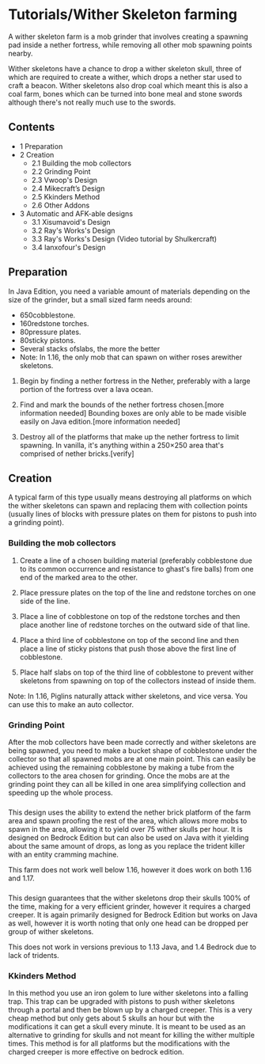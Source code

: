# Tutorials/Wither Skeleton farming
A wither skeleton farm is a mob grinder that involves creating a spawning pad inside a nether fortress, while removing all other mob spawning points nearby.

Wither skeletons have a chance to drop a wither skeleton skull, three of which are required to create a wither, which drops a nether star used to craft a beacon. Wither skeletons also drop coal which meant this is also a coal farm, bones which can be turned into bone meal and stone swords although there's not really much use to the swords.

## Contents
- 1 Preparation
- 2 Creation
	- 2.1 Building the mob collectors
	- 2.2 Grinding Point
	- 2.3 Vwoop's Design
	- 2.4 Mikecraft’s Design
	- 2.5 Kkinders Method
	- 2.6 Other Addons
- 3 Automatic and AFK-able designs
	- 3.1 Xisumavoid's Design
	- 3.2 Ray's Works's Design
	- 3.3 Ray's Works's Design (Video tutorial by Shulkercraft)
	- 3.4 Ianxofour's Design

## Preparation
In Java Edition, you need a variable amount of materials depending on the size of the grinder, but a small sized farm needs around:

- 650cobblestone.
- 160redstone torches.
- 80pressure plates.
- 80sticky pistons.
- Several stacks ofslabs, the more the better
- Note: In 1.16, the only mob that can spawn on wither roses arewither skeletons.

1. Begin by finding a nether fortress in the Nether, preferably with a large portion of the fortress over a lava ocean.

2. Find and mark the bounds of the nether fortress chosen.[more information needed] Bounding boxes are only able to be made visible easily on Java edition.[more information needed]

3. Destroy all of the platforms that make up the nether fortress to limit spawning. In vanilla, it's anything within a 250×250 area that's comprised of nether bricks.[verify]

## Creation
A typical farm of this type usually means destroying all platforms on which the wither skeletons can spawn and replacing them with collection points (usually lines of blocks with pressure plates on them for pistons to push into a grinding point).

### Building the mob collectors
1. Create a line of a chosen building material (preferably cobblestone due to its common occurrence and resistance to ghast's fire balls) from one end of the marked area to the other.

2. Place pressure plates on the top of the line and redstone torches on one side of the line.

3. Place a line of cobblestone on top of the redstone torches and then place another line of redstone torches on the outward side of that line.

4. Place a third line of cobblestone on top of the second line and then place a line of sticky pistons that push those above the first line of cobblestone.

5. Place half slabs on top of the third line of cobblestone to prevent wither skeletons from spawning on top of the collectors instead of inside them.

Note: In 1.16, Piglins naturally attack wither skeletons, and vice versa. You can use this to make an auto collector.

### Grinding Point
After the mob collectors have been made correctly and wither skeletons are being spawned, you need to make a bucket shape of cobblestone under the collector so that all spawned mobs are at one main point. This can easily be achieved using the remaining cobblestone by making a tube from the collectors to the area chosen for grinding. Once the mobs are at the grinding point they can all be killed in one area simplifying collection and speeding up the whole process.

### 
This design uses the ability to extend the nether brick platform of the farm area and spawn proofing the rest of the area, which allows more mobs to spawn in the area, allowing it to yield over 75 wither skulls per hour. It is designed on Bedrock Edition but can also be used on Java with it yielding about the same amount of drops, as long as you replace the trident killer with an entity cramming machine.




This farm does not work well below 1.16, however it does work on both 1.16 and 1.17.

### 
This design guarantees that the wither skeletons drop their skulls 100% of the time, making for a very efficient grinder, however it requires a charged creeper. It is again primarily designed for Bedrock Edition but works on Java as well, however it is worth noting that only one head can be dropped per group of wither skeletons.




This does not work in versions previous to 1.13 Java, and 1.4 Bedrock due to lack of tridents.

### Kkinders Method
In this method you use an iron golem to lure wither skeletons into a falling trap. This trap can be upgraded with pistons to push wither skeletons through a portal and then be blown up by a charged creeper. This is a very cheap method but only gets about 5 skulls an hour but with the modifications it can get a skull every minute. It is meant to be used as an alternative to grinding for skulls and not meant for killing the wither multiple times. This method is for all platforms but the modifications with the charged creeper is more effective on bedrock edition.

